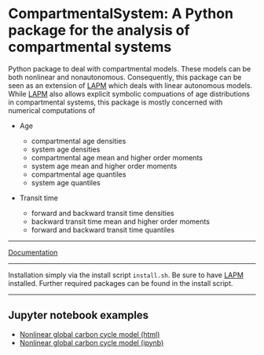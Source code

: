 # CompartmentalSystem: A Python package for the analysis of compartmental systems

Python package to deal with compartmental models. These models can
be both nonlinear and nonautonomous. Consequently, this package can be seen
as an extension of [LAPM](https://github.com/goujou/LAPM) which deals
with linear autonomous models.
While [LAPM](https://github.com/goujou/LAPM) also allows explicit symbolic compuations of age distributions 
in compartmental systems, this package is mostly concerned with numerical
computations of

* Age

    * compartmental age densities
    * system age densities
    * compartmental age mean and higher order moments
    * system age mean and higher order moments
    * compartmental age quantiles
    * system age quantiles

* Transit time

    * forward and backward transit time densities
    * backward transit time mean and higher order moments
    * forward and backward transit time quantiles

---

[Documentation](http://compartmentalsystems.readthedocs.io/en/latest/)

---

Installation simply via the install script `install.sh`.
Be sure to have [LAPM](https://github.com/goujou/LAPM) installed.
Further required packages can be found in the install script.

---

Jupyter notebook examples
-------------------------

- [Nonlinear global carbon cycle model (html)](http://htmlpreview.github.io/?https://github.com/goujou/CompartmentalSystems/blob/master/notebooks/nonl_gcm_3p/nonl_gcm_3p.html)
- [Nonlinear global carbon cycle model (ipynb)](notebooks/nonl_gcm_3p/nonl_gcm_3p.ipynb)




